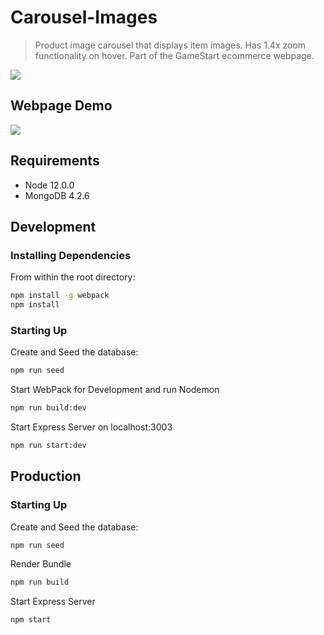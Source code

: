 # Carousel-Images
>Product image carousel that displays item images. Has 1.4x zoom functionality on hover. Part of the GameStart ecommerce webpage.

![](Image-Carousel.gif)

## Webpage Demo

![](GameStart-Demo.gif)

## Requirements
- Node 12.0.0
- MongoDB 4.2.6

## Development
### Installing Dependencies
From within the root directory:
```sh
npm install -g webpack
npm install
```
### Starting Up
Create and Seed the database:
```sh
npm run seed
```
Start WebPack for Development and run Nodemon
```sh
npm run build:dev
```
Start Express Server on localhost:3003
```sh
npm run start:dev
```

## Production
### Starting Up
Create and Seed the database:
```sh
npm run seed
```
Render Bundle
```sh
npm run build
```
Start Express Server
```sh
npm start
```
